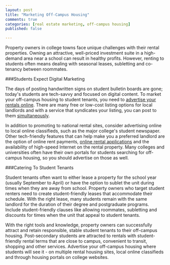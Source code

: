 ```yaml
---
layout: post
title: "Marketing Off-Campus Housing"
comments: true
categories: [real estate marketing, off-campus housing]
published: false

---
```


Property owners in college towns face unique challenges with their rental properties. Owning an attractive, well-priced investment suite in a high-demand area near a school can result in healthy profits. However, renting to students often means dealing with seasonal leases, subletting and co-tenancy between roommates.

###Students Expect Digital Marketing

The days of posting handwritten signs on student bulletin boards are gone; today's students are tech-savvy and focused on digital content. To market your off-campus housing to student tenants, you need to [advertise your rentals online](http://www.rentobo.com). There are many free or low-cost listing options for local landlords and with a service that syndicates your listing, you can post to them [simultaneously](http://www.rentobo.com/benefits#exposure).

In addition to promoting to national rental sites, consider advertising online to local online classifieds, such as the major college's student newspaper. Other tech-friendly features that can help make you a preferred landlord are the option of online rent payments, [online rental applications](http://www.rentobo.com/benefits#applications) and the availability of high-speed Internet on the rental property. Many colleges and universities often have their own portals for students searching for off-campus housing, so you should advertise on those as well.

###Catering To Student Tenants

Student tenants often want to either lease a property for the school year (usually September to April) or have the option to sublet the unit during times when they are away from school. Property owners who target student renters need to create student-friendly leases that accommodate their schedule. With the right lease, many students remain with the same landlord for the duration of their degree and postgraduate programs. Include student-friendly clauses like allowing roommates, subletting and discounts for times when the unit that appeal to student tenants.

With the right tools and knowledge, property owners can successfully attract and retain responsible, stable student tenants to their off-campus housing. Post-secondary students are attracted to rentals with student-friendly rental terms that are close to campus, convenient to transit, shopping and other services. Advertise your off-campus housing where students will see it - on multiple rental housing sites, local online classifieds and through housing portals on college websites.